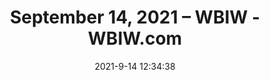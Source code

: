 ---
"title": "September 14, 2021 – WBIW - WBIW.com"
"date": "2021-9-14 12:34:38"
"feed_name": "GOOGLENEWSINDUSTRIAL"
"feed_website": "https://news.google.com/search?q=industrial%2Bincident&hl=en-US&gl=US&ceid=US:en"
"feed_rss": "https://news.google.com/rss/search?q=industrial%2Bincident&hl=en-US&gl=US&ceid=US:en"
"link": "http://www.wbiw.com/2021/09/14/september-14-2021/"
"file": "_posts/2021-1-1-ad198db11276ff2f31afd9d651e30d59a5047dca.md"
"accident": "0"
"drilling": "0"
"dead": "0"
"injured": "0"
---